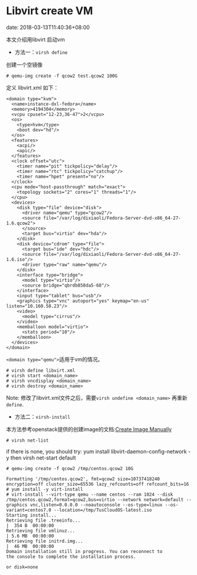 # Libvirt create VM
date: 2018-03-13T11:40:36+08:00

本文介绍用libvirt 启动vm

- 方法一：`virsh define`

创建一个空镜像

```
# qemu-img create -f qcow2 test.qcow2 100G
```
定义 libvirt.xml 如下：
```
<domain type="kvm">
  <name>instance-dxl-fedora</name>
  <memory>4194304</memory>
  <vcpu cpuset="12-23,36-47">2</vcpu>
  <os>
    <type>hvm</type>
    <boot dev="hd"/>
  </os>
  <features>
    <acpi/>
    <apic/>
  </features>
  <clock offset="utc">
    <timer name="pit" tickpolicy="delay"/>
    <timer name="rtc" tickpolicy="catchup"/>
    <timer name="hpet" present="no"/>
  </clock>
  <cpu mode="host-passthrough" match="exact">
    <topology sockets="2" cores="1" threads="1"/>
  </cpu>
  <devices>
    <disk type="file" device="disk">
      <driver name="qemu" type="qcow2"/>
      <source file="/var/log/dixiaoli/Fedora-Server-dvd-x86_64-27-1.6.qcow2">
      </source>
      <target bus="virtio" dev="hda"/>
    </disk>
    <disk device="cdrom" type="file">
      <target bus="ide" dev="hdc"/>
      <source file="/var/log/dixiaoli/Fedora-Server-dvd-x86_64-27-1.6.iso"/>
      <driver type="raw" name="qemu"/>
    </disk>
    <interface type="bridge">
      <model type="virtio"/>
      <source bridge="qbrdb858da5-68"/>
    </interface>
    <input type="tablet" bus="usb"/>
    <graphics type="vnc" autoport="yes" keymap="en-us" listen="10.160.58.23"/>
    <video>
      <model type="cirrus"/>
    </video>
    <memballoon model="virtio">
      <stats period="10"/>
    </memballoon>
  </devices>
</domain>
```
`<domain type="qemu">`适用于vm的情况。

```
# virsh define libvirt.xml
# virsh start <domain_name>
# virsh vncdisplay <domain_name>
# virsh destroy <domain_name>
```

Note: 修改了libvirt.xml文件之后，需要`virsh undefine <domain_name>`  再重新`define`.

- 方法二：`virsh-install`

本方法参考openstack提供的创建image的文档:[Create Image Manually](https://docs.openstack.org/image-guide/create-images-manually.html)

```
# virsh net-list
```
if there is none, you should try: yum install libvirt-daemon-config-network -y
then
virsh net-start default
```
# qemu-img create -f qcow2 /tmp/centos.qcow2 10G

Formatting '/tmp/centos.qcow2', fmt=qcow2 size=10737418240 encryption=off cluster_size=65536 lazy_refcounts=off refcount_bits=16
# yum install -y virt-install
# virt-install --virt-type qemu --name centos --ram 1024 --disk /tmp/centos.qcow2,format=qcow2,bus=virtio --network network=default --graphics vnc,listen=0.0.0.0 --noautoconsole --os-type=linux --os-variant=centos7.0 --location=/tmp/TusCloudOS-latest.iso
Starting install...
Retrieving file .treeinfo...                                                                                                                                           |  354 B  00:00:00
Retrieving file vmlinuz...                                                                                                                                             | 5.6 MB  00:00:00
Retrieving file initrd.img...                                                                                                                                          |  46 MB  00:00:00
Domain installation still in progress. You can reconnect to
the console to complete the installation process.

or disk=none
```
